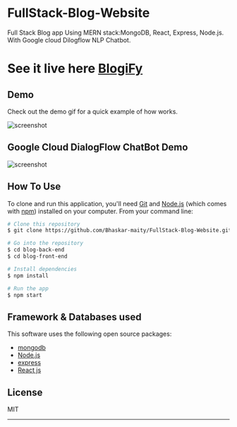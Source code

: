 # FullStack-Blog-Website
Full Stack Blog app Using MERN stack:MongoDB, React, Express, Node.js. With Google cloud Dilogflow NLP Chatbot.
# See it live here [BlogiFy](https://blogify-c28a7b.netlify.app)

## Demo
Check out the demo gif for a quick example of how  works.

![screenshot](https://github.com/Bhaskar-maity/FullStack-Blog-Website/blob/master/How%20it%20works-min.gif)



## Google Cloud DialogFlow ChatBot Demo
![screenshot](https://github.com/Bhaskar-maity/FullStack-Blog-Website/blob/master/Added%20Chatbot%20Demo.gif)





## How To Use

To clone and run this application, you'll need [Git](https://git-scm.com) and [Node.js](https://nodejs.org/en/download/) (which comes with [npm](http://npmjs.com)) installed on your computer. From your command line:

```bash
# Clone this repository
$ git clone https://github.com/Bhaskar-maity/FullStack-Blog-Website.git

# Go into the repository
$ cd blog-back-end 
$ cd blog-front-end

# Install dependencies
$ npm install

# Run the app
$ npm start
```



## Framework & Databases used

This software uses the following open source packages:

- [mongodb](https://www.mongodb.com/)
- [Node.js](https://nodejs.org/)
- [express](https://expressjs.com/)
- [React js](https://reactjs.org/)



## License

MIT

---

